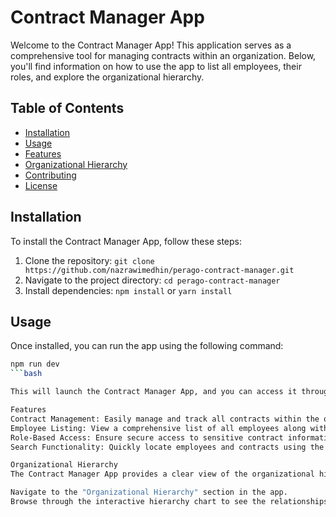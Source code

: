 # Contract Manager App

Welcome to the Contract Manager App! This application serves as a comprehensive tool for managing contracts within an organization. Below, you'll find information on how to use the app to list all employees, their roles, and explore the organizational hierarchy.

## Table of Contents

- [Installation](#installation)
- [Usage](#usage)
- [Features](#features)
- [Organizational Hierarchy](#organizational-hierarchy)
- [Contributing](#contributing)
- [License](#license)

## Installation

To install the Contract Manager App, follow these steps:

1. Clone the repository: `git clone https://github.com/nazrawimedhin/perago-contract-manager.git`
2. Navigate to the project directory: `cd perago-contract-manager`
3. Install dependencies: `npm install` or `yarn install`

## Usage

Once installed, you can run the app using the following command:

```bash
npm run dev
```bash

This will launch the Contract Manager App, and you can access it through your web browser at http://localhost:3000.

Features
Contract Management: Easily manage and track all contracts within the organization.
Employee Listing: View a comprehensive list of all employees along with their roles.
Role-Based Access: Ensure secure access to sensitive contract information based on employee roles.
Search Functionality: Quickly locate employees and contracts using the search feature.

Organizational Hierarchy
The Contract Manager App provides a clear view of the organizational hierarchy, allowing users to understand the reporting structure and relationships between different roles. To explore the organizational hierarchy:

Navigate to the "Organizational Hierarchy" section in the app.
Browse through the interactive hierarchy chart to see the relationships between employees and their respective roles.

